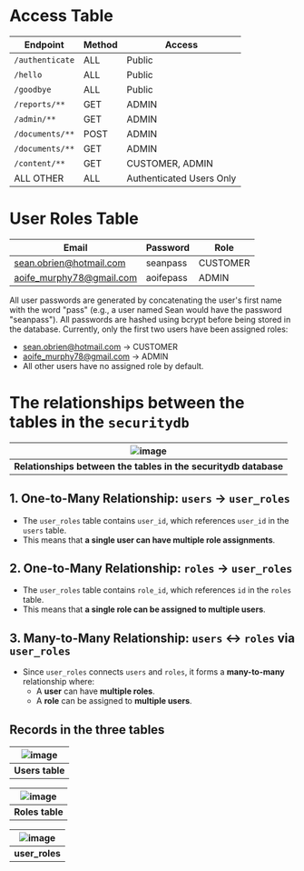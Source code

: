# Access Table

| Endpoint       | Method | Access                  |
|---------------|--------|-------------------------|
| `/authenticate` | ALL    | Public                  |
| `/hello`       | ALL    | Public                  |
| `/goodbye`     | ALL    | Public                  |
| `/reports/**`  | GET    | ADMIN                   |
| `/admin/**`    | GET    | ADMIN                   |
| `/documents/**` | POST   | ADMIN                   |
| `/documents/**` | GET    | ADMIN                   |
| `/content/**`  | GET    | CUSTOMER, ADMIN        |
| ALL OTHER      | ALL    | Authenticated Users Only |


# User Roles Table

| Email                      | Password  | Role     |
|----------------------------|----------|----------|
| sean.obrien@hotmail.com    | seanpass | CUSTOMER |
| aoife_murphy78@gmail.com   | aoifepass| ADMIN    |


All user passwords are generated by concatenating the user's first name with the word "pass" (e.g., a user named Sean would have the password "seanpass").
All passwords are hashed using bcrypt before being stored in the database.
Currently, only the first two users have been assigned roles:
- sean.obrien@hotmail.com → CUSTOMER
- aoife_murphy78@gmail.com → ADMIN
- All other users have no assigned role by default.


# The relationships between the tables in the `securitydb`

|![image](https://github.com/user-attachments/assets/a6295406-3309-40e6-b1f9-09ab326b1d4d) |
|:--------------------------------------------------------------------------------------:|
| **Relationships between the tables in the securitydb database** |

## 1. One-to-Many Relationship: `users` → `user_roles`
- The `user_roles` table contains `user_id`, which references `user_id` in the `users` table.
- This means that **a single user can have multiple role assignments**.

## 2. One-to-Many Relationship: `roles` → `user_roles`
- The `user_roles` table contains `role_id`, which references `id` in the `roles` table.
- This means that **a single role can be assigned to multiple users**.

## 3. Many-to-Many Relationship: `users` ↔ `roles` via `user_roles`
- Since `user_roles` connects `users` and `roles`, it forms a **many-to-many** relationship where:
  - A **user** can have **multiple roles**.
  - A **role** can be assigned to **multiple users**.


## Records in the three tables

|![image](https://github.com/user-attachments/assets/bf06bcad-0cdd-483e-a461-3637bf125800) |
|:--------------------------------------------------------------------------------------:|
| **Users table** |


|![image](https://github.com/user-attachments/assets/68bccdb5-1b2a-44f0-a4a5-1f90e64a22d3) |
|:--------------------------------------------------------------------------------------:|
| **Roles table** |

|![image](https://github.com/user-attachments/assets/55965817-a32d-4ddf-b9b7-29a7b671fe4f) |
|:--------------------------------------------------------------------------------------:|
| **user_roles** |



